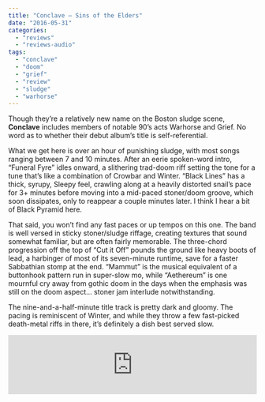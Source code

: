 ```yaml
---
title: "Conclave – Sins of the Elders"
date: "2016-05-31"
categories: 
  - "reviews"
  - "reviews-audio"
tags: 
  - "conclave"
  - "doom"
  - "grief"
  - "review"
  - "sludge"
  - "warhorse"
---
```


Though they’re a relatively new name on the Boston sludge scene, **Conclave** includes members of notable 90’s acts Warhorse and Grief. No word as to whether their debut album’s title is self-referential.

What we get here is over an hour of punishing sludge, with most songs ranging between 7 and 10 minutes. After an eerie spoken-word intro, “Funeral Fyre” idles onward, a slithering trad-doom riff setting the tone for a tune that’s like a combination of Crowbar and Winter. “Black Lines” has a thick, syrupy, Sleepy feel, crawling along at a heavily distorted snail’s pace for 3+ minutes before moving into a mid-paced stoner/doom groove, which soon dissipates, only to reappear a couple minutes later. I think I hear a bit of Black Pyramid here.

That said, you won’t find any fast paces or up tempos on this one. The band is well versed in sticky stoner/sludge riffage, creating textures that sound somewhat familiar, but are often fairly memorable. The three-chord progression off the top of “Cut it Off” pounds the ground like heavy boots of lead, a harbinger of most of its seven-minute runtime, save for a faster Sabbathian stomp at the end. “Mammut” is the musical equivalent of a buttonhook pattern run in super-slow mo, while “Aethereum” is one mournful cry away from gothic doom in the days when the emphasis was still on the doom aspect… stoner jam interlude notwithstanding.

The nine-and-a-half-minute title track is pretty dark and gloomy. The pacing is reminiscent of Winter, and while they throw a few fast-picked death-metal riffs in there, it’s definitely a dish best served slow.

<iframe style="border: 0; width: 100%; height: 120px;" src="https://bandcamp.com/EmbeddedPlayer/album=3543661486/size=large/bgcol=ffffff/linkcol=0687f5/tracklist=false/artwork=small/transparent=true/" width="300" height="150" seamless=""><a href="http://conclave1.bandcamp.com/album/sins-of-the-elders">Sins Of The Elders by CONCLAVE</a></iframe>
